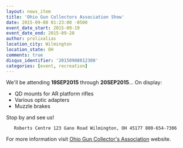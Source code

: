 ```yaml
---
layout: news_item
title: 'Ohio Gun Collectors Association Show'
date: 2015-09-08 01:23:00 -0500
event_date_start: 2015-09-19
event_date_end: 2015-09-20
author: prolixalias
location_city: Wilmington
location_state: OH
comments: true
disqus_identifier: '20150908012300'
categories: [event, recreation]
---
```


We'll be attending **19SEP2015** through **20SEP2015**... On display:

* QD mounts for AR platform rifles
* Various optic adapters
* Muzzle brakes

Stop by and see us!

`    Roberts Centre
    123 Gano Road
    Wilmington, OH 45177
    800-654-7306
`

For more information visit [Ohio Gun Collector's Association](http://www.ogca.com/) website.

